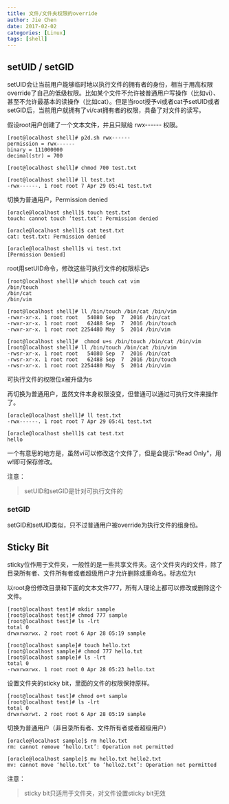 ```yaml
---
title: 文件/文件夹权限的override
author: Jie Chen
date: 2017-02-02
categories: [Linux]
tags: [shell]
---
```



## setUID / setGID

setUID会让当前用户能够临时地以执行文件的拥有者的身份，相当于用高权限override了自己的低级权限。比如某个文件不允许被普通用户写操作（比如vi）、甚至不允许最基本的读操作（比如cat）。但是当root授予vi或者cat予setUID或者setGID后，当前用户就拥有了vi/cat拥有者的权限，具备了对文件的读写。

假设root用户创建了一个文本文件，并且只赋给 rwx------ 权限。

~~~
[root@localhost shell]# p2d.sh rwx------
permission = rwx------
binary = 111000000
decimal(str) = 700

[root@localhost shell]# chmod 700 test.txt

[root@localhost shell]# ll test.txt
-rwx------. 1 root root 7 Apr 29 05:41 test.txt
~~~

切换为普通用户，Permission denied

~~~
[oracle@localhost shell]$ touch test.txt
touch: cannot touch ‘test.txt’: Permission denied

[oracle@localhost shell]$ cat test.txt
cat: test.txt: Permission denied

[oracle@localhost shell]$ vi test.txt
[Permission Denied]  
~~~

root用setUID命令，修改这些可执行文件的权限标记s

~~~
[root@localhost shell]# which touch cat vim
/bin/touch
/bin/cat
/bin/vim

[root@localhost shell]# ll /bin/touch /bin/cat /bin/vim
-rwxr-xr-x. 1 root root   54080 Sep  7  2016 /bin/cat
-rwxr-xr-x. 1 root root   62488 Sep  7  2016 /bin/touch
-rwxr-xr-x. 1 root root 2254480 May  5  2014 /bin/vim

[root@localhost shell]#  chmod u+s /bin/touch /bin/cat /bin/vim
[root@localhost shell]# ll /bin/touch /bin/cat /bin/vim
-rwsr-xr-x. 1 root root   54080 Sep  7  2016 /bin/cat
-rwsr-xr-x. 1 root root   62488 Sep  7  2016 /bin/touch
-rwsr-xr-x. 1 root root 2254480 May  5  2014 /bin/vim
~~~

可执行文件的权限位x被升级为s

再切换为普通用户，虽然文件本身权限没变，但普通可以通过可执行文件来操作了。

~~~
[oracle@localhost shell]# ll test.txt
-rwx------. 1 root root 7 Apr 29 05:41 test.txt

[oracle@localhost shell]$ cat test.txt
hello
~~~

一个有意思的地方是，虽然vi可以修改这个文件了，但是会提示"Read Only"，用w!即可保存修改。

注意：
> setUID和setGID是针对可执行文件的

### setGID

setGID和setUID类似，只不过普通用户被override为执行文件的组身份。

## Sticky Bit

sticky位作用于文件夹，一般性的是一些共享文件夹。这个文件夹内的文件，除了目录所有者、文件所有者或者超级用户才允许删除或重命名。标志位为t

以root身份修改目录和下面的文本文件777，所有人理论上都可以修改或删除这个文件。
~~~
[root@localhost test]# mkdir sample
[root@localhost test]# chmod 777 sample
[root@localhost test]# ls -lrt
total 0
drwxrwxrwx. 2 root root 6 Apr 28 05:19 sample

[root@localhost sample]# touch hello.txt
[root@localhost sample]# chmod 777 hello.txt
[root@localhost sample]# ls -lrt
total 0
-rwxrwxrwx. 1 root root 0 Apr 28 05:23 hello.txt
~~~

设置文件夹的sticky bit，里面的文件的权限保持原样。

~~~
[root@localhost test]# chmod o+t sample
[root@localhost test]# ls -lrt
total 0
drwxrwxrwt. 2 root root 6 Apr 28 05:19 sample
~~~

切换为普通用户（非目录所有者、文件所有者或者超级用户）

~~~
[oracle@localhost sample]$ rm hello.txt
rm: cannot remove ‘hello.txt’: Operation not permitted

[oracle@localhost sample]$ mv hello.txt hello2.txt
mv: cannot move ‘hello.txt’ to ‘hello2.txt’: Operation not permitted
~~~

注意：
> sticky bit只适用于文件夹，对文件设置sticky bit无效


